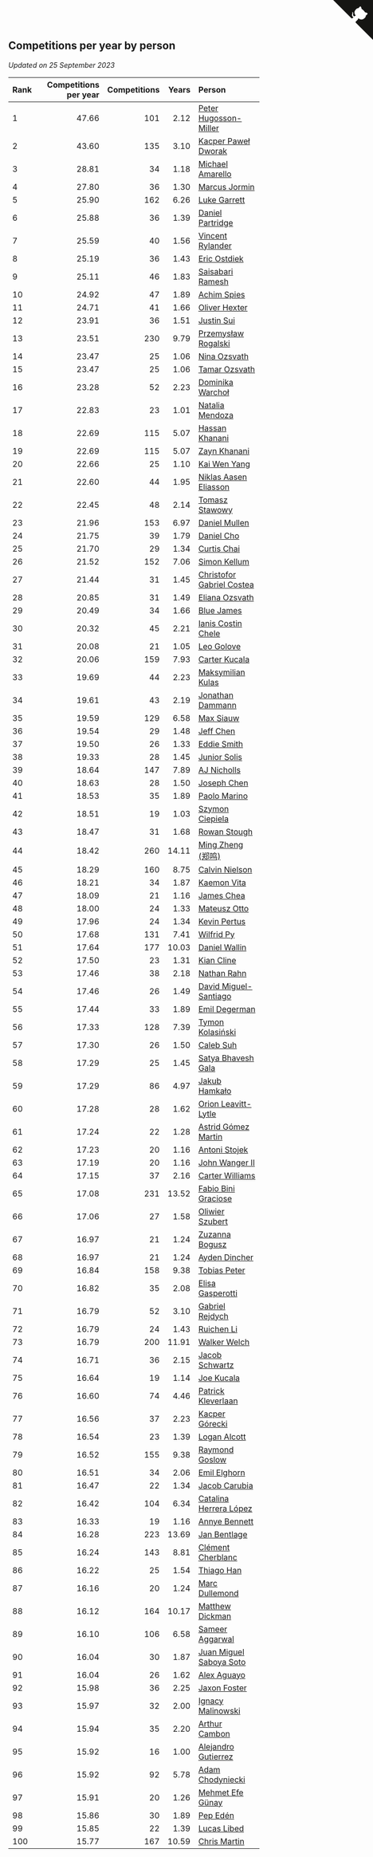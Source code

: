 ## Competitions per year by person

*Updated on 25 September 2023*

| Rank | Competitions per year | Competitions | Years | Person |
| :--- | ---: | ---: | ---: | :--- |
| 1 | 47.66 | 101 | 2.12 | [Peter Hugosson-Miller](https://www.worldcubeassociation.org/persons/2021HUGO01) |
| 2 | 43.60 | 135 | 3.10 | [Kacper Paweł Dworak](https://www.worldcubeassociation.org/persons/2020DWOR01) |
| 3 | 28.81 | 34 | 1.18 | [Michael Amarello](https://www.worldcubeassociation.org/persons/2022AMAR09) |
| 4 | 27.80 | 36 | 1.30 | [Marcus Jormin](https://www.worldcubeassociation.org/persons/2022JORM01) |
| 5 | 25.90 | 162 | 6.26 | [Luke Garrett](https://www.worldcubeassociation.org/persons/2017GARR05) |
| 6 | 25.88 | 36 | 1.39 | [Daniel Partridge](https://www.worldcubeassociation.org/persons/2022PART02) |
| 7 | 25.59 | 40 | 1.56 | [Vincent Rylander](https://www.worldcubeassociation.org/persons/2022RYLA01) |
| 8 | 25.19 | 36 | 1.43 | [Eric Ostdiek](https://www.worldcubeassociation.org/persons/2022OSTD01) |
| 9 | 25.11 | 46 | 1.83 | [Saisabari Ramesh](https://www.worldcubeassociation.org/persons/2021RAME01) |
| 10 | 24.92 | 47 | 1.89 | [Achim Spies](https://www.worldcubeassociation.org/persons/2021SPIE01) |
| 11 | 24.71 | 41 | 1.66 | [Oliver Hexter](https://www.worldcubeassociation.org/persons/2022HEXT01) |
| 12 | 23.91 | 36 | 1.51 | [Justin Sui](https://www.worldcubeassociation.org/persons/2022SUIJ01) |
| 13 | 23.51 | 230 | 9.79 | [Przemysław Rogalski](https://www.worldcubeassociation.org/persons/2013ROGA02) |
| 14 | 23.47 | 25 | 1.06 | [Nina Ozsvath](https://www.worldcubeassociation.org/persons/2022OZSV03) |
| 15 | 23.47 | 25 | 1.06 | [Tamar Ozsvath](https://www.worldcubeassociation.org/persons/2022OZSV04) |
| 16 | 23.28 | 52 | 2.23 | [Dominika Warchoł](https://www.worldcubeassociation.org/persons/2021WARC01) |
| 17 | 22.83 | 23 | 1.01 | [Natalia Mendoza](https://www.worldcubeassociation.org/persons/2022MEND24) |
| 18 | 22.69 | 115 | 5.07 | [Hassan Khanani](https://www.worldcubeassociation.org/persons/2018KHAN26) |
| 19 | 22.69 | 115 | 5.07 | [Zayn Khanani](https://www.worldcubeassociation.org/persons/2018KHAN28) |
| 20 | 22.66 | 25 | 1.10 | [Kai Wen Yang](https://www.worldcubeassociation.org/persons/2022YANG19) |
| 21 | 22.60 | 44 | 1.95 | [Niklas Aasen Eliasson](https://www.worldcubeassociation.org/persons/2021ELIA01) |
| 22 | 22.45 | 48 | 2.14 | [Tomasz Stawowy](https://www.worldcubeassociation.org/persons/2021STAW01) |
| 23 | 21.96 | 153 | 6.97 | [Daniel Mullen](https://www.worldcubeassociation.org/persons/2016MULL04) |
| 24 | 21.75 | 39 | 1.79 | [Daniel Cho](https://www.worldcubeassociation.org/persons/2021CHOD01) |
| 25 | 21.70 | 29 | 1.34 | [Curtis Chai](https://www.worldcubeassociation.org/persons/2022CHAI02) |
| 26 | 21.52 | 152 | 7.06 | [Simon Kellum](https://www.worldcubeassociation.org/persons/2016KELL12) |
| 27 | 21.44 | 31 | 1.45 | [Christofor Gabriel Costea](https://www.worldcubeassociation.org/persons/2022COST03) |
| 28 | 20.85 | 31 | 1.49 | [Eliana Ozsvath](https://www.worldcubeassociation.org/persons/2022OZSV01) |
| 29 | 20.49 | 34 | 1.66 | [Blue James](https://www.worldcubeassociation.org/persons/2022JAME01) |
| 30 | 20.32 | 45 | 2.21 | [Ianis Costin Chele](https://www.worldcubeassociation.org/persons/2021CHEL01) |
| 31 | 20.08 | 21 | 1.05 | [Leo Golove](https://www.worldcubeassociation.org/persons/2022GOLO02) |
| 32 | 20.06 | 159 | 7.93 | [Carter Kucala](https://www.worldcubeassociation.org/persons/2015KUCA01) |
| 33 | 19.69 | 44 | 2.23 | [Maksymilian Kulas](https://www.worldcubeassociation.org/persons/2021KULA02) |
| 34 | 19.61 | 43 | 2.19 | [Jonathan Dammann](https://www.worldcubeassociation.org/persons/2021DAMM01) |
| 35 | 19.59 | 129 | 6.58 | [Max Siauw](https://www.worldcubeassociation.org/persons/2017SIAU02) |
| 36 | 19.54 | 29 | 1.48 | [Jeff Chen](https://www.worldcubeassociation.org/persons/2022CHEN19) |
| 37 | 19.50 | 26 | 1.33 | [Eddie Smith](https://www.worldcubeassociation.org/persons/2022SMIT20) |
| 38 | 19.33 | 28 | 1.45 | [Junior Solis](https://www.worldcubeassociation.org/persons/2022SOLI03) |
| 39 | 18.64 | 147 | 7.89 | [AJ Nicholls](https://www.worldcubeassociation.org/persons/2015NICH04) |
| 40 | 18.63 | 28 | 1.50 | [Joseph Chen](https://www.worldcubeassociation.org/persons/2022CHEN16) |
| 41 | 18.53 | 35 | 1.89 | [Paolo Marino](https://www.worldcubeassociation.org/persons/2021MARI04) |
| 42 | 18.51 | 19 | 1.03 | [Szymon Ciepiela](https://www.worldcubeassociation.org/persons/2022CIEP01) |
| 43 | 18.47 | 31 | 1.68 | [Rowan Stough](https://www.worldcubeassociation.org/persons/2022STOU01) |
| 44 | 18.42 | 260 | 14.11 | [Ming Zheng (郑鸣)](https://www.worldcubeassociation.org/persons/2009ZHEN11) |
| 45 | 18.29 | 160 | 8.75 | [Calvin Nielson](https://www.worldcubeassociation.org/persons/2014NIEL03) |
| 46 | 18.21 | 34 | 1.87 | [Kaemon Vita](https://www.worldcubeassociation.org/persons/2021VITA01) |
| 47 | 18.09 | 21 | 1.16 | [James Chea](https://www.worldcubeassociation.org/persons/2022CHEA05) |
| 48 | 18.00 | 24 | 1.33 | [Mateusz Otto](https://www.worldcubeassociation.org/persons/2022OTTO01) |
| 49 | 17.96 | 24 | 1.34 | [Kevin Pertus](https://www.worldcubeassociation.org/persons/2022PERT01) |
| 50 | 17.68 | 131 | 7.41 | [Wilfrid Py](https://www.worldcubeassociation.org/persons/2016PYWI01) |
| 51 | 17.64 | 177 | 10.03 | [Daniel Wallin](https://www.worldcubeassociation.org/persons/2013WALL03) |
| 52 | 17.50 | 23 | 1.31 | [Kian Cline](https://www.worldcubeassociation.org/persons/2022CLIN01) |
| 53 | 17.46 | 38 | 2.18 | [Nathan Rahn](https://www.worldcubeassociation.org/persons/2021RAHN01) |
| 54 | 17.46 | 26 | 1.49 | [David Miguel-Santiago](https://www.worldcubeassociation.org/persons/2022MIGU02) |
| 55 | 17.44 | 33 | 1.89 | [Emil Degerman](https://www.worldcubeassociation.org/persons/2021DEGE01) |
| 56 | 17.33 | 128 | 7.39 | [Tymon Kolasiński](https://www.worldcubeassociation.org/persons/2016KOLA02) |
| 57 | 17.30 | 26 | 1.50 | [Caleb Suh](https://www.worldcubeassociation.org/persons/2022SUHC01) |
| 58 | 17.29 | 25 | 1.45 | [Satya Bhavesh Gala](https://www.worldcubeassociation.org/persons/2022GALA03) |
| 59 | 17.29 | 86 | 4.97 | [Jakub Hamkało](https://www.worldcubeassociation.org/persons/2018HAMK01) |
| 60 | 17.28 | 28 | 1.62 | [Orion Leavitt-Lytle](https://www.worldcubeassociation.org/persons/2022LEAV01) |
| 61 | 17.24 | 22 | 1.28 | [Astrid Gómez Martin](https://www.worldcubeassociation.org/persons/2022MART26) |
| 62 | 17.23 | 20 | 1.16 | [Antoni Stojek](https://www.worldcubeassociation.org/persons/2022STOJ03) |
| 63 | 17.19 | 20 | 1.16 | [John Wanger II](https://www.worldcubeassociation.org/persons/2022WANG39) |
| 64 | 17.15 | 37 | 2.16 | [Carter Williams](https://www.worldcubeassociation.org/persons/2021WILL06) |
| 65 | 17.08 | 231 | 13.52 | [Fabio Bini Graciose](https://www.worldcubeassociation.org/persons/2010GRAC02) |
| 66 | 17.06 | 27 | 1.58 | [Oliwier Szubert](https://www.worldcubeassociation.org/persons/2022SZUB01) |
| 67 | 16.97 | 21 | 1.24 | [Zuzanna Bogusz](https://www.worldcubeassociation.org/persons/2022BOGU01) |
| 68 | 16.97 | 21 | 1.24 | [Ayden Dincher](https://www.worldcubeassociation.org/persons/2022DINC01) |
| 69 | 16.84 | 158 | 9.38 | [Tobias Peter](https://www.worldcubeassociation.org/persons/2014PETE03) |
| 70 | 16.82 | 35 | 2.08 | [Elisa Gasperotti](https://www.worldcubeassociation.org/persons/2021GASP01) |
| 71 | 16.79 | 52 | 3.10 | [Gabriel Rejdych](https://www.worldcubeassociation.org/persons/2020REJD01) |
| 72 | 16.79 | 24 | 1.43 | [Ruichen Li](https://www.worldcubeassociation.org/persons/2022LIRU02) |
| 73 | 16.79 | 200 | 11.91 | [Walker Welch](https://www.worldcubeassociation.org/persons/2011WELC01) |
| 74 | 16.71 | 36 | 2.15 | [Jacob Schwartz](https://www.worldcubeassociation.org/persons/2021SCHW01) |
| 75 | 16.64 | 19 | 1.14 | [Joe Kucala](https://www.worldcubeassociation.org/persons/2022KUCA01) |
| 76 | 16.60 | 74 | 4.46 | [Patrick Kleverlaan](https://www.worldcubeassociation.org/persons/2019KLEV01) |
| 77 | 16.56 | 37 | 2.23 | [Kacper Górecki](https://www.worldcubeassociation.org/persons/2021GORE01) |
| 78 | 16.54 | 23 | 1.39 | [Logan Alcott](https://www.worldcubeassociation.org/persons/2022ALCO02) |
| 79 | 16.52 | 155 | 9.38 | [Raymond Goslow](https://www.worldcubeassociation.org/persons/2014GOSL01) |
| 80 | 16.51 | 34 | 2.06 | [Emil Elghorn](https://www.worldcubeassociation.org/persons/2021ELGH01) |
| 81 | 16.47 | 22 | 1.34 | [Jacob Carubia](https://www.worldcubeassociation.org/persons/2022CARU02) |
| 82 | 16.42 | 104 | 6.34 | [Catalina Herrera López](https://www.worldcubeassociation.org/persons/2017LOPE31) |
| 83 | 16.33 | 19 | 1.16 | [Annye Bennett](https://www.worldcubeassociation.org/persons/2022BENN11) |
| 84 | 16.28 | 223 | 13.69 | [Jan Bentlage](https://www.worldcubeassociation.org/persons/2010BENT01) |
| 85 | 16.24 | 143 | 8.81 | [Clément Cherblanc](https://www.worldcubeassociation.org/persons/2014CHER05) |
| 86 | 16.22 | 25 | 1.54 | [Thiago Han](https://www.worldcubeassociation.org/persons/2022HANT01) |
| 87 | 16.16 | 20 | 1.24 | [Marc Dullemond](https://www.worldcubeassociation.org/persons/2022DULL01) |
| 88 | 16.12 | 164 | 10.17 | [Matthew Dickman](https://www.worldcubeassociation.org/persons/2013DICK01) |
| 89 | 16.10 | 106 | 6.58 | [Sameer Aggarwal](https://www.worldcubeassociation.org/persons/2017AGGA01) |
| 90 | 16.04 | 30 | 1.87 | [Juan Miguel Saboya Soto](https://www.worldcubeassociation.org/persons/2021SOTO01) |
| 91 | 16.04 | 26 | 1.62 | [Alex Aguayo](https://www.worldcubeassociation.org/persons/2022AGUA01) |
| 92 | 15.98 | 36 | 2.25 | [Jaxon Foster](https://www.worldcubeassociation.org/persons/2021FOST01) |
| 93 | 15.97 | 32 | 2.00 | [Ignacy Malinowski](https://www.worldcubeassociation.org/persons/2021MALI02) |
| 94 | 15.94 | 35 | 2.20 | [Arthur Cambon](https://www.worldcubeassociation.org/persons/2021CAMB01) |
| 95 | 15.92 | 16 | 1.00 | [Alejandro Gutierrez](https://www.worldcubeassociation.org/persons/2022GUTI09) |
| 96 | 15.92 | 92 | 5.78 | [Adam Chodyniecki](https://www.worldcubeassociation.org/persons/2017CHOD02) |
| 97 | 15.91 | 20 | 1.26 | [Mehmet Efe Günay](https://www.worldcubeassociation.org/persons/2022GUNA05) |
| 98 | 15.86 | 30 | 1.89 | [Pep Edén](https://www.worldcubeassociation.org/persons/2021EDEN01) |
| 99 | 15.85 | 22 | 1.39 | [Lucas Libed](https://www.worldcubeassociation.org/persons/2022LIBE02) |
| 100 | 15.77 | 167 | 10.59 | [Chris Martin](https://www.worldcubeassociation.org/persons/2013MART03) |


<a href="https://github.com/JustinTimeCuber/wca_statistics" class="github-corner" aria-label="View source on Github"><svg width="80" height="80" viewBox="0 0 250 250" style="fill:#151513; color:#fff; position: absolute; top: 0; border: 0; right: 0;" aria-hidden="true"><path d="M0,0 L115,115 L130,115 L142,142 L250,250 L250,0 Z"></path><path d="M128.3,109.0 C113.8,99.7 119.0,89.6 119.0,89.6 C122.0,82.7 120.5,78.6 120.5,78.6 C119.2,72.0 123.4,76.3 123.4,76.3 C127.3,80.9 125.5,87.3 125.5,87.3 C122.9,97.6 130.6,101.9 134.4,103.2" fill="currentColor" style="transform-origin: 130px 106px;" class="octo-arm"></path><path d="M115.0,115.0 C114.9,115.1 118.7,116.5 119.8,115.4 L133.7,101.6 C136.9,99.2 139.9,98.4 142.2,98.6 C133.8,88.0 127.5,74.4 143.8,58.0 C148.5,53.4 154.0,51.2 159.7,51.0 C160.3,49.4 163.2,43.6 171.4,40.1 C171.4,40.1 176.1,42.5 178.8,56.2 C183.1,58.6 187.2,61.8 190.9,65.4 C194.5,69.0 197.7,73.2 200.1,77.6 C213.8,80.2 216.3,84.9 216.3,84.9 C212.7,93.1 206.9,96.0 205.4,96.6 C205.1,102.4 203.0,107.8 198.3,112.5 C181.9,128.9 168.3,122.5 157.7,114.1 C157.9,116.9 156.7,120.9 152.7,124.9 L141.0,136.5 C139.8,137.7 141.6,141.9 141.8,141.8 Z" fill="currentColor" class="octo-body"></path></svg></a><style>.github-corner:hover .octo-arm{animation:octocat-wave 560ms ease-in-out}@keyframes octocat-wave{0%,100%{transform:rotate(0)}20%,60%{transform:rotate(-25deg)}40%,80%{transform:rotate(10deg)}}@media (max-width:500px){.github-corner:hover .octo-arm{animation:none}.github-corner .octo-arm{animation:octocat-wave 560ms ease-in-out}}</style>
